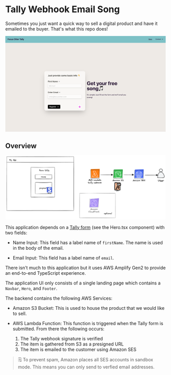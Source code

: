# Tally Webhook Email Song

Sometimes you just want a quick way to sell a digital product and have it emailed to the buyer. That's what this repo does!

![app ui](./readmeImages/tally-app-ui.png)

## Overview

![arch diagram](./readmeImages/tally-webhook-song-email-arch.png)

This application depends on a [Tally form](https://tally.so/) (see the Hero.tsx component) with two fields:

- Name Input: This field has a label name of `firstName`. The name is used in the body of the email.

- Email Input: This field has a label name of `email`.

There isn't much to this application but it uses AWS Amplify Gen2 to provide an end-to-end TypeScript experience.

The application UI only consists of a single landing page which contains a `Navbar`, `Hero`, and `Footer`.

The backend contains the following AWS Services:

- Amazon S3 Bucket: This is used to house the product that we would like to sell.

- AWS Lambda Function: This function is triggered when the Tally form is submitted. From there the following occurs:
  1. The Tally webhook signature is verified
  2. The item is gathered from S3 as a presigned URL
  3. The item is emailed to the customer using Amazon SES

> 🗒️ To prevent spam, Amazon places all SES accounts in sandbox mode. This means you can only send to verfied email addresses.
